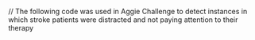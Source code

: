 // The following code was used in Aggie Challenge to detect instances in which stroke patients were distracted and not paying attention
to their therapy
